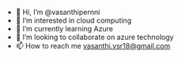 - 👋 Hi, I’m @vasanthipernni
- 👀 I’m interested in cloud computing
- 🌱 I’m currently learning Azure
- 💞️ I’m looking to collaborate on azure technology
- 📫 How to reach me vasanthi.vsr18@gmail.com

<!---
vasanthipernni/vasanthipernni is a ✨ special ✨ repository because its `README.md` (this file) appears on your GitHub profile.
You can click the Preview link to take a look at your changes.
--->
